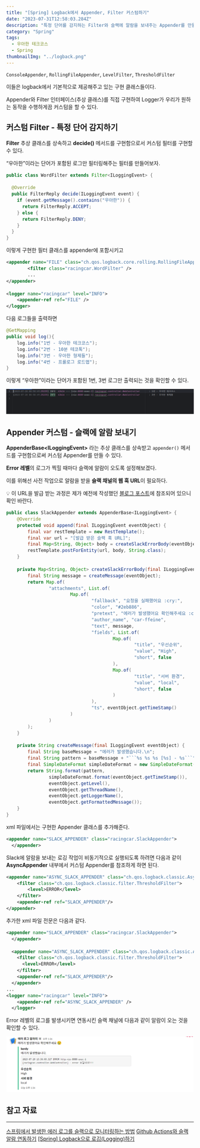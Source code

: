 ```yaml
---
title: "[Spring] Logback에서 Appender, Filter 커스텀하기"
date: "2023-07-31T12:58:03.284Z"
description: "특정 단어를 감지하는 Filter와 슬랙에 알람을 보내주는 Appender를 만들어보자."
category: "Spring"
tags:
  - 우아한 테크코스
  - Spring
thumbnailImg: "../logback.png"
---
```


`ConsoleAppender`, `RollingFileAppender`, `LevelFilter`, `ThresholdFilter`

이들은 logback에서 기본적으로 제공해주고 있는 구현 클래스들이다.

Appender와 Filter 인터페이스(추상 클래스)를 직접 구현하여 Logger가 우리가 원하는 동작을 수행하게끔 커스텀을 할 수 있다.

## 커스텀 Filter - 특정 단어 감지하기

**Filter** 추상 클래스를 상속하고 **decide()** 메서드를 구현함으로서 커스텀 필터를 구현할 수 있다.

“우아한”이라는 단어가 포함된 로그만 필터링해주는 필터를 만들어보자.

```java
public class WordFilter extends Filter<ILoggingEvent> {

  @Override
  public FilterReply decide(ILoggingEvent event) {
    if (event.getMessage().contains("우아한")) {
      return FilterReply.ACCEPT;
    } else {
      return FilterReply.DENY;
    }
  }
}
```

이렇게 구현한 필터 클래스를 appender에 포함시키고

```xml
<appender name="FILE" class="ch.qos.logback.core.rolling.RollingFileAppender">
		<filter class="racingcar.WordFilter" />
		...
</appender>

<logger name="racingcar" level="INFO">
    <appender-ref ref="FILE" />
</logger>
```

다음 로그들을 출력하면

```java
@GetMapping
public void log(){
    log.info("1번 - 우아한 테크코스");
    log.info("2번 - 10분 테코톡");
    log.info("3번 - 우아한 형제들");
    log.info("4번 - 프롤로그 로드맵");
}
```

이렇게 “우아한”이라는 단어가 포함된 1번, 3번 로그만 출력되는 것을 확인할 수 있다.

![Untitled](filter.png)

## Appender 커스텀 - 슬랙에 알람 보내기

**AppenderBase\<ILoggingEvent\>** 라는 추상 클래스를 상속받고 `appender()` 메서드를 구현함으로써 커스텀 Appender를 만들 수 있다.

**Error 레벨**의 로그가 찍힐 때마다 슬랙에 알람이 오도록 설정해보겠다.

이를 위해선 사전 작업으로 알람을 받을 **슬랙 채널의 웹 훅 URL**이 필요하다.

<aside>

💡 이 URL을 발급 받는 과정은 제가 예전에 작성했던 [블로그 포스트](https://amaran-th.github.io/%EC%9D%B8%ED%94%84%EB%9D%BC/[CICD]%20Github%20Actions%EC%99%80%20%EC%8A%AC%EB%9E%99%20%EC%95%8C%EB%9E%8C%20%EC%97%B0%EB%8F%99%ED%95%98%EA%B8%B0/)에 참조되어 있으니 확인 바란다.

</aside>

````java
public class SlackAppender extends AppenderBase<ILoggingEvent> {
    @Override
    protected void append(final ILoggingEvent eventObject) {
        final var restTemplate = new RestTemplate();
        final var url = "[발급 받은 슬랙 훅 URL]";
        final Map<String, Object> body = createSlackErrorBody(eventObject);
        restTemplate.postForEntity(url, body, String.class);
    }

    private Map<String, Object> createSlackErrorBody(final ILoggingEvent eventObject) {
        final String message = createMessage(eventObject);
        return Map.of(
                "attachments", List.of(
                        Map.of(
                                "fallback", "요청을 실패했어요 :cry:",
                                "color", "#2eb886",
                                "pretext", "에러가 발생했어요 확인해주세요 :cry:",
                                "author_name", "car-ffeine",
                                "text", message,
                                "fields", List.of(
                                        Map.of(
                                                "title", "우선순위",
                                                "value", "High",
                                                "short", false
                                        ),
                                        Map.of(
                                                "title", "서버 환경",
                                                "value", "local",
                                                "short", false
                                        )
                                ),
                                "ts", eventObject.getTimeStamp()
                        )
                )
        );
    }

    private String createMessage(final ILoggingEvent eventObject) {
        final String baseMessage = "에러가 발생했습니다.\n";
        final String pattern = baseMessage + "```%s %s %s [%s] - %s```";
        final SimpleDateFormat simpleDateFormat = new SimpleDateFormat("yyyy-MM-dd HH:mm:ss.SSS");
        return String.format(pattern,
                simpleDateFormat.format(eventObject.getTimeStamp()),
                eventObject.getLevel(),
                eventObject.getThreadName(),
                eventObject.getLoggerName(),
                eventObject.getFormattedMessage());
    }
}
````

xml 파일에서는 구현한 Appender 클래스를 추가해준다.

```xml
<appender name="SLACK_APPENDER" class="racingcar.SlackAppender">
  </appender>
```

Slack에 알람을 보내는 로깅 작업이 비동기적으로 실행되도록 하려면 다음과 같이 **AsyncAppender** 내부에서 커스텀 Appender를 참조하게 하면 된다.

```xml
<appender name="ASYNC_SLACK_APPENDER" class="ch.qos.logback.classic.AsyncAppender">
    <filter class="ch.qos.logback.classic.filter.ThresholdFilter">
        <level>ERROR</level>
    </filter>
    <appender-ref ref="SLACK_APPENDER"/>
</appender>
```

추가한 xml 파일 전문은 다음과 같다.

```xml
<appender name="SLACK_APPENDER" class="racingcar.SlackAppender">
  </appender>

  <appender name="ASYNC_SLACK_APPENDER" class="ch.qos.logback.classic.AsyncAppender">
    <filter class="ch.qos.logback.classic.filter.ThresholdFilter">
      <level>ERROR</level>
    </filter>
    <appender-ref ref="SLACK_APPENDER"/>
  </appender>
...
<logger name="racingcar" level="INFO">
    <appender-ref ref="ASYNC_SLACK_APPENDER" />
  </logger>
```

Error 레벨의 로그를 발생시키면 연동시킨 슬랙 채널에 다음과 같이 알람이 오는 것을 확인할 수 있다.

![Untitled](slack.png)

## 참고 자료

---

[스프링에서 발생한 에러 로그를 슬랙으로 모니터링하는 방법](https://be-student.tistory.com/90)
[Github Actions와 슬랙 알람 연동하기](https://amaran-th.github.io/%EC%9D%B8%ED%94%84%EB%9D%BC/[CICD]%20Github%20Actions%EC%99%80%20%EC%8A%AC%EB%9E%99%20%EC%95%8C%EB%9E%8C%20%EC%97%B0%EB%8F%99%ED%95%98%EA%B8%B0/)
[[Spring] Logback으로 로깅(Logging)하기](<https://amaran-th.github.io/Spring/%5BSpring%5D%20Logback%EC%9C%BC%EB%A1%9C%20%EB%A1%9C%EA%B9%85(Logging)%ED%95%98%EA%B8%B0/>)
